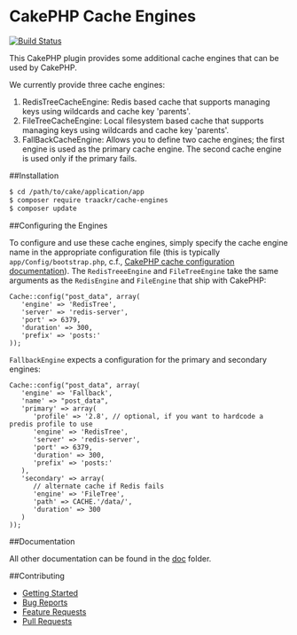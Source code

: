 CakePHP Cache Engines
=====================
[![Build Status](https://api.travis-ci.org/Traackr/cakephp-cache-engines.png?branch=master)](https://travis-ci.org/Traackr/cakephp-cache-engines)

This CakePHP plugin provides some additional cache engines that can be used by CakePHP.

We currently provide three cache engines:

1. RedisTreeCacheEngine: Redis based cache that supports managing keys using wildcards and cache key 'parents'.
2. FileTreeCacheEngine: Local filesystem based cache that supports managing keys using wildcards and cache key 'parents'.
3. FallBackCacheEngine: Allows you to define two cache engines; the first engine is used as the primary cache engine.
   The second cache engine is used only if the primary fails.

##Installation

   ```bash
   $ cd /path/to/cake/application/app
   $ composer require traackr/cache-engines
   $ composer update
   ```

##Configuring the Engines

To configure and use these cache engines, simply specify the cache engine name in the appropriate configuration file
(this is typically `app/Config/bootstrap.php`, c.f., [CakePHP cache configuration documentation](http://book.cakephp.org/2.0/en/core-libraries/caching.html#configuring-cache-class)). The
`RedisTreeeEngine` and `FileTreeEngine` take the same arguments as the `RedisEngine` and `FileEngine` that ship with
CakePHP:

    Cache::config("post_data", array(
       'engine' => 'RedisTree',
       'server' => 'redis-server',
       'port' => 6379,
       'duration' => 300,
       'prefix' => 'posts:'
    ));

`FallbackEngine` expects a configuration for the primary and secondary engines:

    Cache::config("post_data", array(
       'engine' => 'Fallback',
       'name' => "post_data",
       'primary' => array(
          'profile' => '2.8', // optional, if you want to hardcode a predis profile to use
          'engine' => 'RedisTree',
          'server' => 'redis-server',
          'port' => 6379,
          'duration' => 300,
          'prefix' => 'posts:'
       ),
       'secondary' => array(
          // alternate cache if Redis fails
          'engine' => 'FileTree',
          'path' => CACHE.'/data/',
          'duration' => 300
       )
    ));

##Documentation

All other documentation can be found in the [doc](https://github.com/Traackr/cakephp-cache-engines/blob/master/doc) folder.

##Contributing

* [Getting Started](https://github.com/Traackr/cakephp-cache-engines/blob/master/doc/CONTRIBUTING.md)
* [Bug Reports](https://github.com/Traackr/cakephp-cache-engines/blob/master/doc/CONTRIBUTING.md#bug-reports)
* [Feature Requests](https://github.com/Traackr/cakephp-cache-engines/blob/master/doc/CONTRIBUTING.md#feature-requests)
* [Pull Requests](https://github.com/Traackr/cakephp-cache-engines/blob/master/doc/CONTRIBUTING.md#pull-requests)